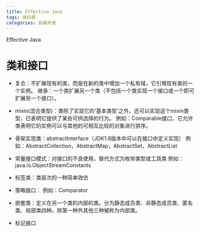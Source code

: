 ```yaml
---
title: Effective Java
tags: 读后感
categories: 后端开发
---
```


Effective Java
<!-- more -->

# 类和接口
* 复合：不扩展现有的类，而是在新的类中增加一个私有域，它引用现有类的一个实例。
继承：一个类扩展另一个类（不包括一个类实现一个接口或一个即可扩展另一个接口）。
   
* mixin(混合类型)：类除了实现它的‘基本类型’之外，还可以实现这个mixin类型，已表明它提供了某些可供选择的行为。
例如：Comparable接口，它允许类表明它的实例可以与其他的可相互比较的对象进行排序。

* 骨架实现类：abstractInterface（JDK1.8版本中可以在接口中定义实现）
例如：AbstractCollection，AbstractMap，AbstractSet，AbstractList

* 常量接口模式：对接口的不良使用，替代方式为枚举类型或工具类
例如：java.io.ObjectStreamConstants

* 标签类：类层次的一种简单效仿

* 策略接口：
例如：Comparator

* 嵌套类：定义在另一个类的内部的类。分为静态成员类、非静态成员类、匿名类、局部类四种。除第一种外其他三种被称为内部类。

* 标记接口

